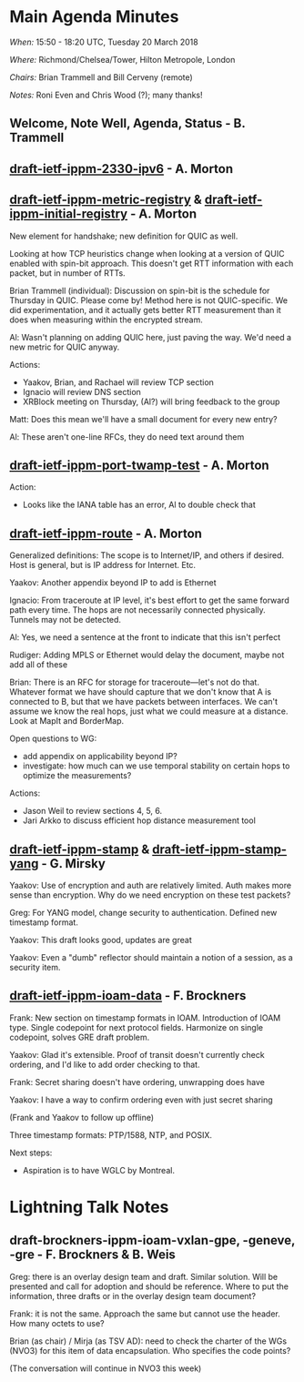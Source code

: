 
# Main Agenda Minutes

*When:* 15:50 - 18:20 UTC, Tuesday 20 March 2018

*Where:* Richmond/Chelsea/Tower, Hilton Metropole, London

*Chairs:* Brian Trammell and Bill Cerveny (remote)

*Notes:* Roni Even and Chris Wood (?); many thanks!

## Welcome, Note Well, Agenda, Status - B. Trammell

## [draft-ietf-ippm-2330-ipv6][1] - A. Morton

## [draft-ietf-ippm-metric-registry][2] & [draft-ietf-ippm-initial-registry][3] - A. Morton 

New element for handshake; new definition for QUIC as well.

Looking at how TCP heuristics change when looking at a version of QUIC enabled with spin-bit approach. This doesn't get RTT information with each packet, but in number of RTTs.

Brian Trammell (individual): Discussion on spin-bit is the schedule for Thursday in QUIC. Please come by! Method here is not QUIC-specific. We did experimentation, and it actually gets better RTT measurement than it does when measuring within the encrypted stream.

Al: Wasn't planning on adding QUIC here, just paving the way. We'd need a new metric for QUIC anyway.

Actions:
- Yaakov, Brian, and Rachael will review TCP section
- Ignacio will review DNS section
- XRBlock meeting on Thursday, (Al?) will bring feedback to the group

Matt: Does this mean we'll have a small document for every new entry?

Al: These aren't one-line RFCs, they do need text around them

## [draft-ietf-ippm-port-twamp-test][4] - A. Morton

Action: 
- Looks like the IANA table has an error, Al to double check that

## [draft-ietf-ippm-route][5] - A. Morton 

Generalized definitions: The scope is to Internet/IP, and others if desired. Host is general, but is IP address for Internet. Etc.

Yaakov: Another appendix beyond IP to add is Ethernet

Ignacio: From traceroute at IP level, it's best effort to get the same forward path every time. The hops are not necessarily connected physically. Tunnels may not be detected.

Al: Yes, we need a sentence at the front to indicate that this isn't perfect

Rudiger: Adding MPLS or Ethernet would delay the document, maybe not add all of these

Brian: There is an RFC for storage for traceroute—let's not do that. Whatever
format we have should capture that we don't know that A is connected to B, but
that we have packets between interfaces. We can't assume we know the real
hops, just what we could measure at a distance. Look at MapIt and BorderMap.

Open questions to WG:
- add appendix on applicability beyond IP?
- investigate: how much can we use temporal stability on certain hops to optimize the measurements?

Actions:
- Jason Weil to review sections 4, 5, 6.
- Jari Arkko to discuss efficient hop distance measurement tool

## [draft-ietf-ippm-stamp][6] &  [draft-ietf-ippm-stamp-yang][7] - G. Mirsky

Yaakov: Use of encryption and auth are relatively limited. Auth makes more
sense than encryption. Why do we need encryption on these test packets?

Greg: For YANG model, change security to authentication. Defined new timestamp format.

Yaakov: This draft looks good, updates are great

Yaakov: Even a "dumb" reflector should maintain a notion of a session, as a
security item.

## [draft-ietf-ippm-ioam-data][8] - F. Brockners

Frank: New section on timestamp formats in IOAM. Introduction of IOAM type.
Single codepoint for next protocol fields. Harmonize on single codepoint,
solves GRE draft problem.

Yaakov: Glad it's extensible. Proof of transit doesn't currently check
ordering, and I'd like to add order checking to that.

Frank: Secret sharing doesn't have ordering, unwrapping does have

Yaakov: I have a way to confirm ordering even with just secret sharing

(Frank and Yaakov to follow up offline)

Three timestamp formats: PTP/1588, NTP, and POSIX.

Next steps: 
- Aspiration is to have WGLC by Montreal.


# Lightning Talk Notes

## draft-brockners-ippm-ioam-vxlan-gpe, -geneve, -gre - F. Brockners & B. Weis

Greg: there is an overlay design team and draft. Similar solution. Will be
presented and call for adoption and should be reference. Where to put the
information, three drafts or in the overlay design team document?

Frank: it is not the same. Approach the same but cannot use the header. How
many octets to use?

Brian (as chair) / Mirja (as TSV AD): need to check the charter of the WGs
(NVO3) for this item of data encapsulation. Who specifies the code points?

(The conversation will continue in NVO3 this week)


[1]: https://tools.ietf.org/html/draft-ietf-ippm-2330-ipv6
[2]: https://tools.ietf.org/html/draft-ietf-ippm-metric-registry
[3]: https://tools.ietf.org/html/draft-ietf-ippm-initial-registry
[4]: https://tools.ietf.org/html/draft-ietf-ippm-port-twamp-test
[5]: https://tools.ietf.org/html/draft-ietf-ippm-route
[6]: https://tools.ietf.org/html/draft-ietf-ippm-stamp
[7]: https://tools.ietf.org/html/draft-ietf-ippm-stamp-yang
[8]: https://tools.ietf.org/html/draft-ietf-ippm-ioam-data
